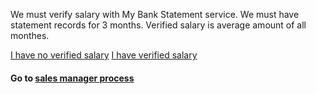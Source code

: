 We must verify salary with My Bank Statement service. We must have statement records for 3 months. Verified salary is average amount of all monthes.



[I have no verified salary](i_have_no_verified_salary.md)
[I have verified salary](i_have_verified_salary.md)

#### Go to [sales manager process](sales_manager.md)